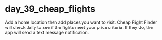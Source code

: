 # day_39_cheap_flights
Add a home location then add places you want to visit. Cheap Flight Finder will check daily to see if the fights meet your price criteria. If they do, the app will send a text message notification.

